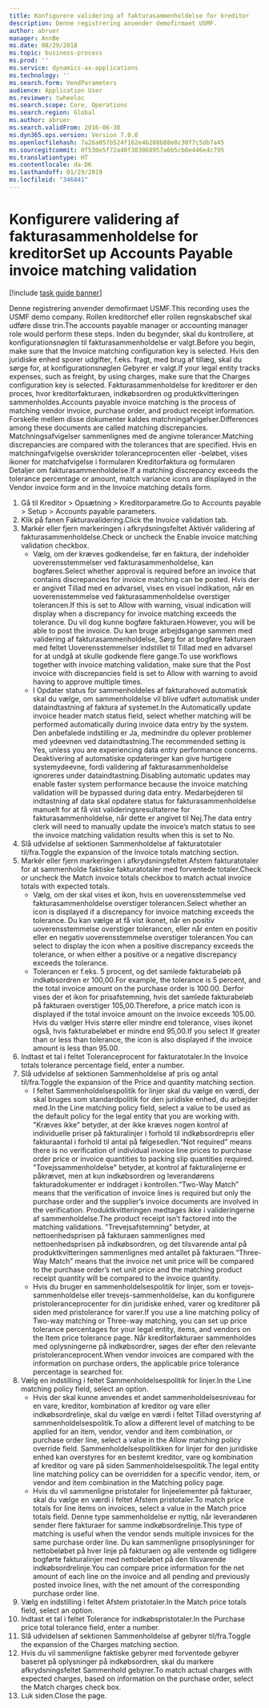 ```yaml
---
title: Konfigurere validering af fakturasammenholdelse for kreditor
description: Denne registrering anvender demofirmaet USMF.
author: abruer
manager: AnnBe
ms.date: 08/29/2018
ms.topic: business-process
ms.prod: ''
ms.service: dynamics-ax-applications
ms.technology: ''
ms.search.form: VendParameters
audience: Application User
ms.reviewer: twheeloc
ms.search.scope: Core, Operations
ms.search.region: Global
ms.author: abruer
ms.search.validFrom: 2016-06-30
ms.dyn365.ops.version: Version 7.0.0
ms.openlocfilehash: 7a26a057b524f162e4b288b88e8c30f7c5db7a45
ms.sourcegitcommit: 0f530e5f72a40f383868957a6b5cb0e446e4c795
ms.translationtype: HT
ms.contentlocale: da-DK
ms.lasthandoff: 01/29/2019
ms.locfileid: "346841"
---
```

# <a name="set-up-accounts-payable-invoice-matching-validation"></a><span data-ttu-id="562aa-103">Konfigurere validering af fakturasammenholdelse for kreditor</span><span class="sxs-lookup"><span data-stu-id="562aa-103">Set up Accounts Payable invoice matching validation</span></span>

[!include [task guide banner](../../includes/task-guide-banner.md)]

<span data-ttu-id="562aa-104">Denne registrering anvender demofirmaet USMF.</span><span class="sxs-lookup"><span data-stu-id="562aa-104">This recording uses the USMF demo company.</span></span> <span data-ttu-id="562aa-105">Rollen kreditorchef eller rollen regnskabschef skal udføre disse trin.</span><span class="sxs-lookup"><span data-stu-id="562aa-105">The accounts payable manager or accounting manager role would perform these steps.</span></span> <span data-ttu-id="562aa-106">Inden du begynder, skal du kontrollere, at konfigurationsnøglen til fakturasammenholdelse er valgt.</span><span class="sxs-lookup"><span data-stu-id="562aa-106">Before you begin, make sure that the Invoice matching configuration key is selected.</span></span> <span data-ttu-id="562aa-107">Hvis den juridiske enhed sporer udgifter, f.eks. fragt, med brug af tillæg, skal du sørge for, at konfigurationsnøglen Gebyrer er valgt.</span><span class="sxs-lookup"><span data-stu-id="562aa-107">If your legal entity tracks expenses, such as freight, by using charges, make sure that the Charges configuration key is selected.</span></span>  <span data-ttu-id="562aa-108">Fakturasammenholdelse for kreditorer er den proces, hvor kreditorfakturaen, indkøbsordren og produktkvitteringen sammenholdes.</span><span class="sxs-lookup"><span data-stu-id="562aa-108">Accounts payable invoice matching is the process of matching vendor invoice, purchase order, and product receipt information.</span></span> <span data-ttu-id="562aa-109">Forskelle mellem disse dokumenter kaldes matchningafvigelser.</span><span class="sxs-lookup"><span data-stu-id="562aa-109">Differences among these documents are called matching discrepancies.</span></span> <span data-ttu-id="562aa-110">Matchningsafvigelser sammenlignes med de angivne tolerancer.</span><span class="sxs-lookup"><span data-stu-id="562aa-110">Matching discrepancies are compared with the tolerances that are specified.</span></span> <span data-ttu-id="562aa-111">Hvis en matchningafvigelse overskrider toleranceprocenten eller -beløbet, vises ikoner for matchafvigelse i formularen Kreditorfaktura og formularen Detaljer om fakturasammenholdelse.</span><span class="sxs-lookup"><span data-stu-id="562aa-111">If a matching discrepancy exceeds the tolerance percentage or amount, match variance icons are displayed in the Vendor invoice form and in the Invoice matching details form.</span></span>

1. <span data-ttu-id="562aa-112">Gå til Kreditor > Opsætning > Kreditorparametre.</span><span class="sxs-lookup"><span data-stu-id="562aa-112">Go to Accounts payable > Setup > Accounts payable parameters.</span></span>
2. <span data-ttu-id="562aa-113">Klik på fanen Fakturavalidering.</span><span class="sxs-lookup"><span data-stu-id="562aa-113">Click the Invoice validation tab.</span></span>
3. <span data-ttu-id="562aa-114">Markér eller fjern markeringen i afkrydsningsfeltet Aktivér validering af fakturasammenholdelse.</span><span class="sxs-lookup"><span data-stu-id="562aa-114">Check or uncheck the Enable invoice matching validation checkbox.</span></span>
    * <span data-ttu-id="562aa-115">Vælg, om der kræves godkendelse, før en faktura, der indeholder uoverensstemmelser ved fakturasammenholdelse, kan bogføres.</span><span class="sxs-lookup"><span data-stu-id="562aa-115">Select whether approval is required before an invoice that contains discrepancies for invoice matching can be posted.</span></span> <span data-ttu-id="562aa-116">Hvis der er angivet Tillad med en advarsel, vises en visuel indikation, når en uoverensstemmelse ved fakturasammenholdelse overstiger tolerancen.</span><span class="sxs-lookup"><span data-stu-id="562aa-116">If this is set to Allow with warning, visual indication will display when a discrepancy for invoice matching exceeds the tolerance.</span></span> <span data-ttu-id="562aa-117">Du vil dog kunne bogføre fakturaen.</span><span class="sxs-lookup"><span data-stu-id="562aa-117">However, you will be able to post the invoice.</span></span> <span data-ttu-id="562aa-118">Du kan bruge arbejdsgange sammen med validering af fakturasammenholdelse, Sørg for at bogføre fakturaen med feltet Uoverensstemmelser indstillet til Tillad med en advarsel for at undgå at skulle godkende flere gange.</span><span class="sxs-lookup"><span data-stu-id="562aa-118">To use workflows together with invoice matching validation, make sure that the Post invoice with discrepancies field is set to Allow with warning to avoid having to approve multiple times.</span></span>  
    * <span data-ttu-id="562aa-119">I Opdater status for sammenholdeles af fakturahoved automatisk skal du vælge, om sammenholdelse vil blive udført automatisk under dataindtastning af faktura af systemet.</span><span class="sxs-lookup"><span data-stu-id="562aa-119">In the Automatically update invoice header match status field, select whether matching will be performed automatically during invoice data entry by the system.</span></span> <span data-ttu-id="562aa-120">Den anbefalede indstilling er Ja, medmindre du oplever problemer med ydeevnen ved dataindtastning.</span><span class="sxs-lookup"><span data-stu-id="562aa-120">The recommended setting is Yes, unless you are experiencing data entry performance concerns.</span></span> <span data-ttu-id="562aa-121">Deaktivering af automatiske opdateringer kan give hurtigere systemydeevne, fordi validering af fakturasammenholdelse ignoreres under dataindtastning.</span><span class="sxs-lookup"><span data-stu-id="562aa-121">Disabling automatic updates may enable faster system performance because the invoice matching validation will be bypassed during data entry.</span></span> <span data-ttu-id="562aa-122">Medarbejderen til indtastning af data skal opdatere status for fakturasammenholdelse manuelt for at få vist valideringsresultaterne for fakturasammenholdelse, når dette er angivet til Nej.</span><span class="sxs-lookup"><span data-stu-id="562aa-122">The data entry clerk will need to manually update the invoice’s match status to see the invoice matching validation results when this is set to No.</span></span>  
4. <span data-ttu-id="562aa-123">Slå udvidelse af sektionen Sammenholdelse af fakturatotaler til/fra.</span><span class="sxs-lookup"><span data-stu-id="562aa-123">Toggle the expansion of the Invoice totals matching section.</span></span>
5. <span data-ttu-id="562aa-124">Markér eller fjern markeringen i afkrydsningsfeltet Afstem fakturatotaler for at sammenholde faktiske fakturatotaler med forventede totaler.</span><span class="sxs-lookup"><span data-stu-id="562aa-124">Check or uncheck the Match invoice totals checkbox to match actual invoice totals with expected totals.</span></span>
    * <span data-ttu-id="562aa-125">Vælg, om der skal vises et ikon, hvis en uoverensstemmelse ved fakturasammenholdelse overstiger tolerancen.</span><span class="sxs-lookup"><span data-stu-id="562aa-125">Select whether an icon is displayed if a discrepancy for invoice matching exceeds the tolerance.</span></span> <span data-ttu-id="562aa-126">Du kan vælge at få vist ikonet, når en positiv uoverensstemmelse overstiger tolerancen, eller når enten en positiv eller en negativ uoverensstemmelse overstiger tolerancen.</span><span class="sxs-lookup"><span data-stu-id="562aa-126">You can select to display the icon when a positive discrepancy exceeds the tolerance, or when either a positive or a negative discrepancy exceeds the tolerance.</span></span>  
    * <span data-ttu-id="562aa-127">Tolerancen er f.eks. 5 procent, og det samlede fakturabeløb på indkøbsordren er 100,00.</span><span class="sxs-lookup"><span data-stu-id="562aa-127">For example, the tolerance is 5 percent, and the total invoice amount on the purchase order is 100.00.</span></span> <span data-ttu-id="562aa-128">Derfor vises der et ikon for prisafstemning, hvis det samlede fakturabeløb på fakturaen overstiger 105,00.</span><span class="sxs-lookup"><span data-stu-id="562aa-128">Therefore, a price match icon is displayed if the total invoice amount on the invoice exceeds 105.00.</span></span> <span data-ttu-id="562aa-129">Hvis du vælger Hvis større eller mindre end tolerance, vises ikonet også, hvis fakturabeløbet er mindre end 95,00.</span><span class="sxs-lookup"><span data-stu-id="562aa-129">If you select If greater than or less than tolerance, the icon is also displayed if the invoice amount is less than 95.00.</span></span>  
6. <span data-ttu-id="562aa-130">Indtast et tal i feltet Toleranceprocent for fakturatotaler.</span><span class="sxs-lookup"><span data-stu-id="562aa-130">In the Invoice totals tolerance percentage field, enter a number.</span></span>
7. <span data-ttu-id="562aa-131">Slå udvidelse af sektionen Sammenholdelse af pris og antal til/fra.</span><span class="sxs-lookup"><span data-stu-id="562aa-131">Toggle the expansion of the Price and quantity matching section.</span></span>
    * <span data-ttu-id="562aa-132">I feltet Sammenholdelsespolitik for linjer skal du vælge en værdi, der skal bruges som standardpolitik for den juridiske enhed, du arbejder med.</span><span class="sxs-lookup"><span data-stu-id="562aa-132">In the Line matching policy field, select a value to be used as the default policy for the legal entity that you are working with.</span></span> <span data-ttu-id="562aa-133">"Kræves ikke" betyder, at der ikke kræves nogen kontrol af individuelle priser på fakturalinjer i forhold til indkøbsordrepris eller fakturaantal i forhold til antal på følgesedlen.</span><span class="sxs-lookup"><span data-stu-id="562aa-133">“Not required” means there is no verification of individual invoice line prices to purchase order price or invoice quantities to packing slip quantities required.</span></span> <span data-ttu-id="562aa-134">"Tovejssammenholdelse" betyder, at kontrol af fakturalinjerne er påkrævet, men at kun indkøbsordren og leverandørens fakturadokumenter er inddraget i kontrollen.</span><span class="sxs-lookup"><span data-stu-id="562aa-134">“Two-Way Match” means that the verification of invoice lines is required but only the purchase order and the supplier’s invoice documents are involved in the verification.</span></span> <span data-ttu-id="562aa-135">Produktkvitteringen medtages ikke i valideringerne af sammenholdelse.</span><span class="sxs-lookup"><span data-stu-id="562aa-135">The product receipt isn’t factored into the matching validations.</span></span> <span data-ttu-id="562aa-136">"Trevejsafstemning" betyder, at nettoenhedsprisen på fakturaen sammenlignes med nettoenhedsprisen på indkøbsordren, og det tilsvarende antal på produktkvitteringen sammenlignes med antallet på fakturaen.</span><span class="sxs-lookup"><span data-stu-id="562aa-136">“Three-Way Match” means that the invoice net unit price will be compared to the purchase order’s net unit price and the matching product receipt quantity will be compared to the invoice quantity.</span></span>  
    * <span data-ttu-id="562aa-137">Hvis du bruger en sammenholdelsespolitik for linjer, som er tovejs-sammenholdelse eller trevejs-sammenholdelse, kan du konfigurere pristoleranceprocenter for din juridiske enhed, varer og kreditorer på siden med pristolerance for varer.</span><span class="sxs-lookup"><span data-stu-id="562aa-137">If you use a line matching policy of Two-way matching or Three-way matching, you can set up price tolerance percentages for your legal entity, items, and vendors on the Item price tolerance page.</span></span> <span data-ttu-id="562aa-138">Når kreditorfakturaer sammenholdes med oplysningerne på indkøbsordrer, søges der efter den relevante pristoleranceprocent.</span><span class="sxs-lookup"><span data-stu-id="562aa-138">When vendor invoices are compared with the information on purchase orders, the applicable price tolerance percentage is searched for.</span></span>  
8. <span data-ttu-id="562aa-139">Vælg en indstilling i feltet Sammenholdelsespolitik for linjer.</span><span class="sxs-lookup"><span data-stu-id="562aa-139">In the Line matching policy field, select an option.</span></span>
    * <span data-ttu-id="562aa-140">Hvis der skal kunne anvendes et andet sammenholdelsesniveau for en vare, kreditor, kombination af kreditor og vare eller indkøbsordrelinje, skal du vælge en værdi i feltet Tillad overstyring af sammenholdelsespolitik.</span><span class="sxs-lookup"><span data-stu-id="562aa-140">To allow a different level of matching to be applied for an item, vendor, vendor and item combination, or purchase order line, select a value in the Allow matching policy override field.</span></span> <span data-ttu-id="562aa-141">Sammenholdelsespolitikken for linjer for den juridiske enhed kan overstyres for en bestemt kreditor, vare og kombination af kreditor og vare på siden Sammenholdelsespolitik.</span><span class="sxs-lookup"><span data-stu-id="562aa-141">The legal entity line matching policy can be overridden for a specific vendor, item, or vendor and item combination in the Matching policy page.</span></span>  
    * <span data-ttu-id="562aa-142">Hvis du vil sammenligne pristotaler for linjeelementer på fakturaer, skal du vælge en værdi i feltet Afstem pristotaler.</span><span class="sxs-lookup"><span data-stu-id="562aa-142">To match price totals for line items on invoices, select a value in the Match price totals field.</span></span> <span data-ttu-id="562aa-143">Denne type sammenholdelse er nyttig, når leverandøren sender flere fakturaer for samme indkøbsordrelinje.</span><span class="sxs-lookup"><span data-stu-id="562aa-143">This type of matching is useful when the vendor sends multiple invoices for the same purchase order line.</span></span> <span data-ttu-id="562aa-144">Du kan sammenligne prisoplysninger for nettobeløbet på hver linje på fakturaen og alle ventende og tidligere bogførte fakturalinjer med nettobeløbet på den tilsvarende indkøbsordrelinje.</span><span class="sxs-lookup"><span data-stu-id="562aa-144">You can compare price information for the net amount of each line on the invoice and all pending and previously posted invoice lines, with the net amount of the corresponding purchase order line.</span></span>  
9. <span data-ttu-id="562aa-145">Vælg en indstilling i feltet Afstem pristotaler.</span><span class="sxs-lookup"><span data-stu-id="562aa-145">In the Match price totals field, select an option.</span></span>
10. <span data-ttu-id="562aa-146">Indtast et tal i feltet Tolerance for indkøbspristotaler.</span><span class="sxs-lookup"><span data-stu-id="562aa-146">In the Purchase price total tolerance field, enter a number.</span></span>
11. <span data-ttu-id="562aa-147">Slå udvidelsen af sektionen Sammenholdelse af gebyrer til/fra.</span><span class="sxs-lookup"><span data-stu-id="562aa-147">Toggle the expansion of the Charges matching section.</span></span>
12. <span data-ttu-id="562aa-148">Hvis du vil sammenligne faktiske gebyrer med forventede gebyrer baseret på oplysninger på indkøbsordren, skal du markere afkrydsningsfeltet Sammenhold gebyrer.</span><span class="sxs-lookup"><span data-stu-id="562aa-148">To match actual charges with expected charges, based on information on the purchase order, select the Match charges check box.</span></span>
13. <span data-ttu-id="562aa-149">Luk siden.</span><span class="sxs-lookup"><span data-stu-id="562aa-149">Close the page.</span></span>

